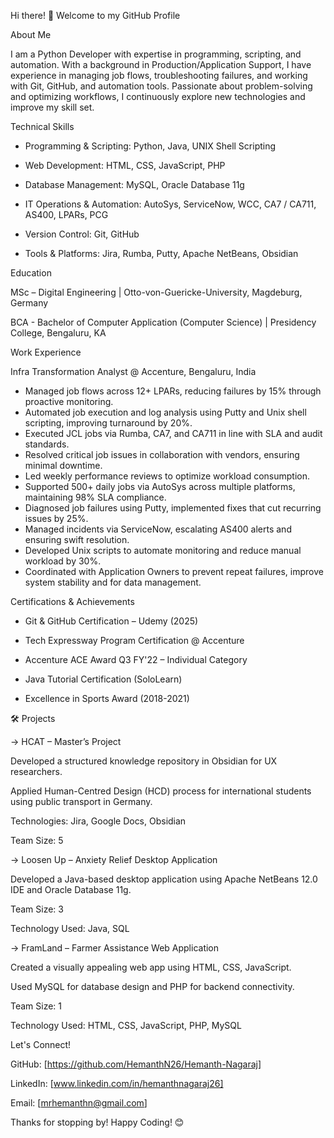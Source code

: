 Hi there! 👋 Welcome to my GitHub Profile

About Me

I am a Python Developer with expertise in programming, scripting, and automation. With a background in Production/Application Support, I have experience in managing job flows, troubleshooting failures, and working with Git, GitHub, and automation tools. Passionate about problem-solving and optimizing workflows, I continuously explore new technologies and improve my skill set.


Technical Skills


- Programming & Scripting: Python, Java, UNIX Shell Scripting

- Web Development: HTML, CSS, JavaScript, PHP

- Database Management: MySQL, Oracle Database 11g

- IT Operations & Automation: AutoSys, ServiceNow, WCC, CA7 / CA711, AS400, LPARs, PCG

- Version Control: Git, GitHub

- Tools & Platforms: Jira, Rumba, Putty, Apache NetBeans, Obsidian


Education


MSc – Digital Engineering | Otto-von-Guericke-University, Magdeburg, Germany

BCA - Bachelor of Computer Application (Computer Science) | Presidency College, Bengaluru, KA


Work Experience


Infra Transformation Analyst @ Accenture, Bengaluru, India

-	Managed job flows across 12+ LPARs, reducing failures by 15% through proactive monitoring.
-	Automated job execution and log analysis using Putty and Unix shell scripting, improving turnaround by 20%.
-	Executed JCL jobs via Rumba, CA7, and CA711 in line with SLA and audit standards.
-	Resolved critical job issues in collaboration with vendors, ensuring minimal downtime.
-	Led weekly performance reviews to optimize workload consumption.
-	Supported 500+ daily jobs via AutoSys across multiple platforms, maintaining 98% SLA compliance.
-	Diagnosed job failures using Putty, implemented fixes that cut recurring issues by 25%.
-	Managed incidents via ServiceNow, escalating AS400 alerts and ensuring swift resolution.
-	Developed Unix scripts to automate monitoring and reduce manual workload by 30%.
-	Coordinated with Application Owners to prevent repeat failures, improve system stability and for data management.


Certifications & Achievements


- Git & GitHub Certification – Udemy (2025)

- Tech Expressway Program Certification @ Accenture

- Accenture ACE Award Q3 FY'22 – Individual Category

- Java Tutorial Certification (SoloLearn)

- Excellence in Sports Award (2018-2021)


🛠 Projects


-> HCAT – Master’s Project

Developed a structured knowledge repository in Obsidian for UX researchers.

Applied Human-Centred Design (HCD) process for international students using public transport in Germany.

Technologies: Jira, Google Docs, Obsidian

Team Size: 5


-> Loosen Up – Anxiety Relief Desktop Application

Developed a Java-based desktop application using Apache NetBeans 12.0 IDE and Oracle Database 11g.

Team Size: 3

Technology Used: Java, SQL


-> FramLand – Farmer Assistance Web Application

Created a visually appealing web app using HTML, CSS, JavaScript.

Used MySQL for database design and PHP for backend connectivity.

Team Size: 1

Technology Used: HTML, CSS, JavaScript, PHP, MySQL


Let's Connect!

GitHub: [https://github.com/HemanthN26/Hemanth-Nagaraj]

LinkedIn: [www.linkedin.com/in/hemanthnagaraj26]

Email: [mrhemanthn@gmail.com]

Thanks for stopping by! Happy Coding! 😊

